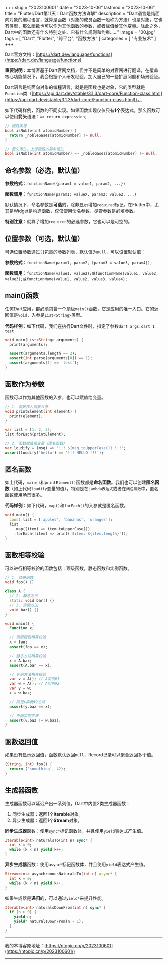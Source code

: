 +++
slug = "2023100601"
date = "2023-10-06"
lastmod = "2023-10-06"
title = "Flutter/Dart第11天：Dart函数方法详解"
description = "Dart语言是纯面向对象的编程语言，就算是函数（对象的成员函数一般称为方法）也是对象，它也有类型，那么函数也可以作为其他函数的参数，或者赋值给其他变量。除此之外，Dart中的函数还有什么特别之处、它有什么规则和约束……"
image = "00.jpg"
tags = [ "Dart", "Flutter", "跨平台", "函数方法" ]
categories = [ "专业技术" ]
+++

Dart官方文档：[https://dart.dev/language/functions](https://dart.dev/language/functions)

<b>重要说明：</b>本博客基于Dart官网文档，但并不是简单的对官网进行翻译，在覆盖核心功能情况下，我会根据个人研发经验，加入自己的一些扩展问题和场景验证。

Dart语言是纯面向对象的编程语言，就是是函数也是对象，它的类型就是`Function`类（[https://api.dart.dev/stable/3.1.3/dart-core/Function-class.html](https://api.dart.dev/stable/3.1.3/dart-core/Function-class.html)）。

如下代码样例，函数的不同实现。如果函数实现仅仅只有<b>1个</b>表达式，那么函数可以使用<b>箭头</b>语法：`=> return expression;`

```dart
// 函数实现
bool isNoble(int atomicNumber) {
  return _nobleGases[atomicNumber] != null;
}

// 箭头语法，上诉函数的简单语法
bool isNoble(int atomicNumber) => _nobleGases[atomicNumber] != null;
```

## 命名参数（必选，默认值）
<b>参数格式：</b>`functionName({param1 = value1, param2, ...})`

<b>函数调用：</b>`functionName(param1: valueX, param2: value2, ...)`

默认情况下，命名参数是<b>可选</b>的，除非显示增加`required`标记。在Flutter中，尤其是Widget是构造函数，仅仅使用命名参数，尽管参数是必填参数。

<b>特别注意：</b>就算了增加`required`的必选参数，它也可以是可空的。

## 位置参数（可选，默认值）
可选位置参数通过`[]`包裹的参数列表，默认值为`null`，可以设置默认值：

<b>参数格式：</b>`functionName(param1, param2, [param3 = value3, param4]);`

<b>函数调用：</b>`functionName(value1, value2);或functionName(value1, value2, value3);或functionName(value1, value2, value3, value4);`

## main()函数
任何Dart应用，都必须包含一个顶级`main()`函数，它是应用的唯一入口。它的返回值是`void`，入参是`List<String>`类型。

<b>代码样例：</b>如下代码，我们在执行Dart文件时，指定了参数`dart args.dart 1 test`

```dart
void main(List<String> arguments) {
  print(arguments);

  assert(arguments.length == 2);
  assert(int.parse(arguments[0]) == 1);
  assert(arguments[1] == 'test');
}
```

## 函数作为参数
函数可以作为其他函数的入参，也可以赋值给变量。

```dart
// 1. 函数作为函数入参
void printElement(int element) {
  print(element);
}

var list = [1, 2, 3];
list.forEach(printElement);

// 2. 函数赋值给变量（匿名函数）
var loudify = (msg) => '!!! ${msg.toUpperCase()} !!!';
assert(loudify('hello') == '!!! HELLO !!!');
```

## 匿名函数
如上代码，`main()`和`printElement()`函数都是<b>命名函数</b>。我们也可以创建<b>匿名函数</b>（如上代码`loudify`变量的值），特别是在`Lambda表达式`或者在`闭包函数`中，匿名函数使用场景很多。

<b>代码样例：</b>如下代码，`map()`和`forEach()`的入参就是匿名函数。

```dart
void main() {
  const list = ['apples', 'bananas', 'oranges'];
  list
    .map((item) => item.toUpperCase())
    .forEach((item) => print('$item: ${item.length}'));
}
```

## 函数相等校验
可以进行相等校验的函数包括：顶级函数，静态函数和实例函数。

```dart
// 1. 顶级函数
void foo() {}

class A {
  // 2. 静态方法
  static void bar() {}
  // 3. 实例方法
  void baz() {}
}

void main() {
  Function x;

  // 顶级函数相等校验
  x = foo;
  assert(foo == x);

  // 静态方法相等校验
  x = A.bar;
  assert(A.bar == x);

  // 实例方法相等校验
  var v = A(); // A实例#1
  var w = A(); // A实例#2
  var y = w;
  x = w.baz;

  // 同是A实例#2方法
  assert(y.baz == x);

  // 不同实例方法
  assert(v.baz != w.baz);
}
```

## 函数返回值
如果没有显示返回值，函数默认返回`null`，Record记录可以聚合返回多个值。

```dart
(String, int) foo() {
  return ('something', 42);
}
```

## 生成器函数
生成器函数可以延迟产出一系列值，Dart中内置2类生成器函数：
1. 同步生成器：返回1个<b>Iterable</b>对象。
2. 异步生成器：返回1个<b>Stream</b>对象。

<b>同步生成器</b>函数：使用`sync*`标记函数体，并且使用`yield`表达式产生值。

```dart
Iterable<int> naturalsTo(int n) sync* {
  int k = 0;
  while (k < n) yield k++;
}
```

<b>异步生成器</b>函数：使用`async*`标记函数体，并且使用`yield`表达式产生值。

```dart
Stream<int> asynchronousNaturalsTo(int n) async* {
  int k = 0;
  while (k < n) yield k++;
}
```

如果生成器是<b>递归</b>的，可以通过`yield*`来提升性能。

```dart
Iterable<int> naturalsDownFrom(int n) sync* {
  if (n > 0) {
    yield n;
    yield* naturalsDownFrom(n - 1);
  }
}
```

---
我的本博客原地址：[https://ntopic.cn/p/2023100601](https://ntopic.cn/p/2023100601/)

---
